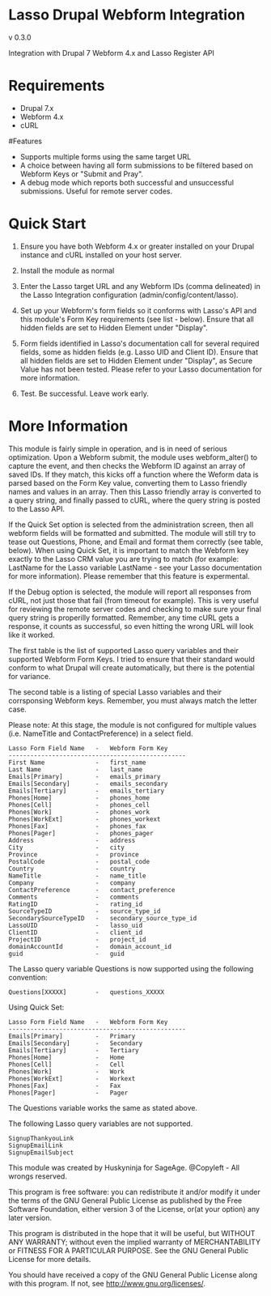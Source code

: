 # Lasso Drupal Webform Integration
v 0.3.0

Integration with Drupal 7 Webform 4.x and Lasso Register API

# Requirements

- Drupal 7.x
- Webform 4.x
- cURL

#Features

- Supports multiple forms using the same target URL
- A choice between having all form submissions to be filtered based on Webform Keys or "Submit and Pray".
- A debug mode which reports both successful and unsuccessful submissions. Useful for remote server codes.

# Quick Start

1. Ensure you have both Webform 4.x or greater installed on your Drupal instance and cURL installed on your host server.

2. Install the module as normal

3. Enter the Lasso target URL and any Webform IDs (comma delineated) in the Lasso Integration configuration (admin/config/content/lasso).

4. Set up your Webform's form fields so it conforms with Lasso's API and this module's Form Key requirements (see list - below). Ensure that all hidden fields are set to Hidden Element under "Display".

5. Form fields identified in Lasso's documentation call for several required fields, some as hidden fields (e.g. Lasso UID and Client ID). Ensure that all hidden fields are set to Hidden Element under "Display", as Secure Value has not been tested. Please refer to your Lasso documentation for more information.

6. Test. Be successful. Leave work early.

# More Information

This module is fairly simple in operation, and is in need of serious optimization. Upon a Webform submit, the module uses webform_alter() to capture the event, and then checks the Webform ID against an array of saved IDs. If they match, this kicks off a function where the Weform data is parsed based on the Form Key value, converting them to Lasso friendly names and values in an array. Then this Lasso friendly array is converted to a query string, and finally passed to cURL, where the query string is posted to the Lasso API.

If the Quick Set option is selected from the administration screen, then all webform fields will be formatted and submitted. The module will still try to tease out Questions, Phone, and Email and format them correctly (see table, below). When using Quick Set, it is important to match the Webform key exactly to the Lasso CRM value you are trying to match (for example: LastName for the Lasso variable LastName - see your Lasso documentation for more information). Please remember that this feature is expermental.

If the Debug option is selected, the module will report all responses from cURL, not just those that fail (from timeout for example). This is very useful for reviewing the remote server codes and checking to make sure your final query string is properilly formatted. Remember, any time cURL gets a response, it counts as successful, so even hitting the wrong URL will look like it worked.

The first table is the list of supported Lasso query variables and their supported Webform Form Keys. I tried to ensure that their standard would conform to what Drupal will create automatically, but there is the potential for variance.

The second table is a listing of special Lasso variables and their corrsponsing Webform keys. Remember, you must always match the letter case.

Please note: At this stage, the module is not configured for multiple values (i.e. NameTitle and ContactPreference) in a select field.

	Lasso Form Field Name   -   Webform Form Key
	-------------------------------------------------
	First Name              -   first_name
	Last Name               -   last_name
	Emails[Primary]         -   emails_primary
	Emails[Secondary]       -   emails_secondary
	Emails[Tertiary]        -   emails_tertiary
	Phones[Home]            -   phones_home
	Phones[Cell]            -   phones_cell
	Phones[Work]            -   phones_work
	Phones[WorkExt]         -   phones_workext
	Phones[Fax]             -   phones_fax
	Phones[Pager]           -   phones_pager
	Address                 -   address
	City                    -   city
	Province                -   province
	PostalCode              -   postal_code
	Country                 -   country
	NameTitle               -   name_title
	Company                 -   company
	ContactPreference       -   contact_preference
	Comments                -   comments
	RatingID                -   rating_id
	SourceTypeID            -   source_type_id
	SecondarySourceTypeID   -   secondary_source_type_id
	LassoUID                -   lasso_uid
	ClientID                -   client_id
	ProjectID               -   project_id
	domainAccountId			-	domain_account_id
	guid					-	guid

The Lasso query variable Questions is now supported using the following convention:

	Questions[XXXXX]		-	questions_XXXXX
	
Using Quick Set:

	Lasso Form Field Name   -   Webform Form Key
	-------------------------------------------------
	Emails[Primary]         -   Primary
	Emails[Secondary]       -   Secondary
	Emails[Tertiary]        -   Tertiary
	Phones[Home]            -   Home
	Phones[Cell]            -   Cell
	Phones[Work]            -   Work
	Phones[WorkExt]         -   Workext
	Phones[Fax]             -   Fax
	Phones[Pager]           -   Pager
	
The Questions variable works the same as stated above.	
	
The following Lasso query variables are not supported.

	SignupThankyouLink
	SignupEmailLink
	SignupEmailSubject

This module was created by Huskyninja for SageAge. @Copyleft - All wrongs reserved. 

This program is free software: you can redistribute it and/or modify it under the terms of the GNU General Public License as published by the Free Software Foundation, either version 3 of the License, or(at your option) any later version.

This program is distributed in the hope that it will be useful, but WITHOUT ANY WARRANTY; without even the implied warranty of MERCHANTABILITY or FITNESS FOR A PARTICULAR PURPOSE.  See the GNU General Public License for more details.

You should have received a copy of the GNU General Public License along with this program.  If not, see <http://www.gnu.org/licenses/>.

